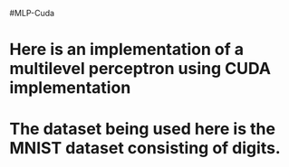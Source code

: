 #MLP-Cuda
# Here is an implementation of a multilevel perceptron using CUDA implementation
# The dataset being used here is the MNIST dataset consisting of digits.

